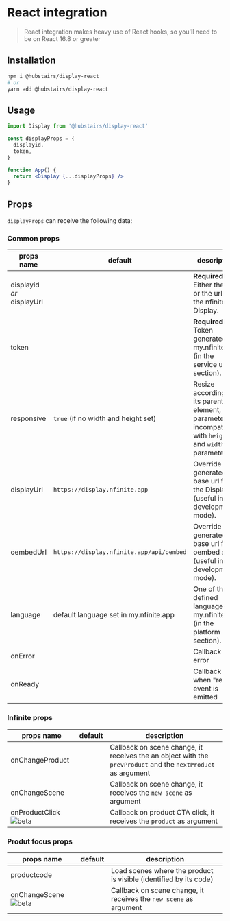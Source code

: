 # React integration

> React integration makes heavy use of React hooks, so you'll need to be on React 16.8 or greater

## Installation

```bash
npm i @hubstairs/display-react
# or
yarn add @hubstairs/display-react
```

## Usage

```jsx
import Display from '@hubstairs/display-react'

const displayProps = {
  displayid,
  token,
}

function App() {
  return <Display {...displayProps} />
}
```

## Props

`displayProps` can receive the following data:

### Common props

| props name                | default                                  | description                                                                                                 |
| ------------------------- | ---------------------------------------- | ----------------------------------------------------------------------------------------------------------- |
| displayid _or_ displayUrl |                                          | **Required.** Either the id or the url of the nfinite Display.                                              |
| token                     |                                          | **Required.** Token generated in my.nfinite.app (in the service user section).                              |
| responsive                | `true` (if no width and height set)      | Resize according to its parent element, this parameter is incompatible with `height` and `width` parameters |
| displayUrl                | `https://display.nfinite.app`            | Override the generated base url for the Display (useful in development mode).                               |
| oembedUrl                 | `https://display.nfinite.app/api/oembed` | Override the generated base url for oembed api (useful in development mode).                                |
| language                  | default language set in my.nfinite.app   | One of the defined language in my.nfinite.app (in the platform section).                                    |
| onError                   |                                          | Callback on error                                                                                           |
| onReady                   |                                          | Callback when "ready" event is emitted                                                                      |

### Infinite props

| props name                | default                                  | description                                                                                                 |
| ------------------------- | ---------------------------------------- | ----------------------------------------------------------------------------------------------------------- |
| onChangeProduct             |                                          | Callback on scene change, it receives the an object with the `prevProduct` and the `nextProduct` as argument                                           |
| onChangeScene             |                                          | Callback on scene change, it receives the `new scene` as argument                                           |
| onProductClick ![beta]           |                                          | Callback on product CTA click, it receives the `product` as argument                                            |

### Produt focus props

| props name                | default                                  | description                                                                                                 |
| ------------------------- | ---------------------------------------- | ----------------------------------------------------------------------------------------------------------- |
| productcode               |                                          | Load scenes where the product is visible (identified by its code)      |
| onChangeScene ![beta]            |                                          | Callback on scene change, it receives the `new scene` as argument                                           |


[beta]: https://img.shields.io/badge/beta-blue